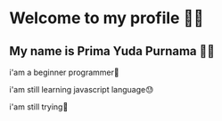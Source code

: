 # Welcome to my profile 👋🏻
## My name is Prima Yuda Purnama 👋🏻

i'am a beginner programmer🤖

i'am still learning javascript language😓

i'am still trying🥺
